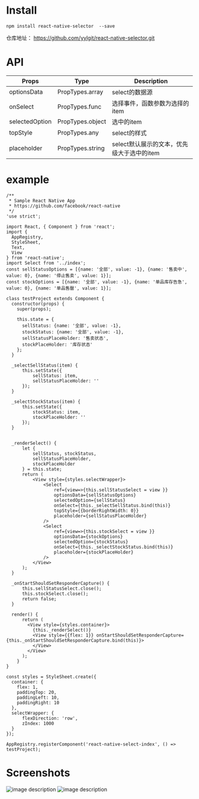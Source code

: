 # Install

```
npm install react-native-selector  --save
```
仓库地址： https://github.com/yylgit/react-native-selector.git

# API

Props |Type| Description
---|---|---
optionsData | PropTypes.array | select的数据源
onSelect | PropTypes.func |  选择事件，函数参数为选择的item
selectedOption | PropTypes.object |  选中的item 
topStyle | PropTypes.any | select的样式
placeholder | PropTypes.string | select默认展示的文本，优先级大于选中的item


# example
```
/**
 * Sample React Native App
 * https://github.com/facebook/react-native
 */
'use strict';

import React, { Component } from 'react';
import {
  AppRegistry,
  StyleSheet,
  Text,
  View
} from 'react-native';
import Select from '../index';
const sellStatusOptions = [{name: '全部', value: -1}, {name: '售卖中', value: 0}, {name: '停止售卖', value: 1}];
const stockOptions = [{name: '全部', value: -1}, {name: '单品库存告急', value: 0}, {name: '单品售罄', value: 1}];

class testProject extends Component {
  constructor(props) {
    super(props);
  
    this.state = {
      sellStatus: {name: '全部', value: -1},
      stockStatus: {name: '全部', value: -1},
      sellStatusPlaceHolder: '售卖状态',
      stockPlaceHolder: '库存状态'
    };
  }

  _selectSellStatus(item) {
      this.setState({
          sellStatus: item,
          sellStatusPlaceHolder: ''
      });
  }

  _selectStockStatus(item) {
      this.setState({
          stockStatus: item,
          stockPlaceHolder: ''
      });
  }


  _renderSelect() {
      let {
          sellStatus, stockStatus,
          sellStatusPlaceHolder,
          stockPlaceHolder
      } = this.state;
      return (
          <View style={styles.selectWrapper}>
              <Select
                  ref={view=>{this.sellStatusSelect = view }}
                  optionsData={sellStatusOptions}
                  selectedOption={sellStatus}
                  onSelect={this._selectSellStatus.bind(this)}
                  topStyle={{borderRightWidth: 0}}
                  placeholder={sellStatusPlaceHolder}
              />
              <Select
                  ref={view=>{this.stockSelect = view }}
                  optionsData={stockOptions}
                  selectedOption={stockStatus}
                  onSelect={this._selectStockStatus.bind(this)}
                  placeholder={stockPlaceHolder}
              />
          </View>
      );
  }

  _onStartShouldSetResponderCapture() {
      this.sellStatusSelect.close();
      this.stockSelect.close();
      return false;
  }

  render() {
      return (
        <View style={styles.container}>
          {this._renderSelect()}
          <View style={{flex: 1}} onStartShouldSetResponderCapture={this._onStartShouldSetResponderCapture.bind(this)}>
          </View>
        </View>
      );
    }
}

const styles = StyleSheet.create({
  container: {
    flex: 1,
    paddingTop: 20,
    paddingLeft: 10,
    paddingRight: 10
  },
  selectWrapper: {
      flexDirection: 'row',
      zIndex: 1000
  }
});

AppRegistry.registerComponent('react-native-select-index', () => testProject);

```

# Screenshots
![image description](https://dn-cnode.qbox.me/FnmN1500bsL8w85dVfe5nj9V43wg)
![image description](https://dn-cnode.qbox.me/FpGX4AJ3G24YownZUBJM141PBvrx)